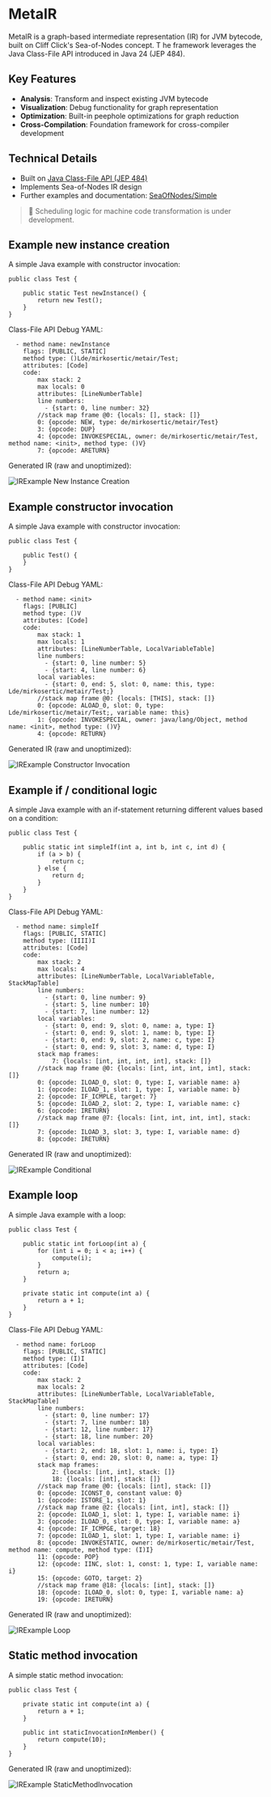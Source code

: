 # MetaIR

MetaIR is a graph-based intermediate representation (IR) for JVM bytecode, built on Cliff Click's Sea-of-Nodes concept. T
he framework leverages the Java Class-File API introduced in Java 24 (JEP 484).

## Key Features

- **Analysis**: Transform and inspect existing JVM bytecode
- **Visualization**: Debug functionality for graph representation
- **Optimization**: Built-in peephole optimizations for graph reduction
- **Cross-Compilation**: Foundation framework for cross-compiler development

## Technical Details
- Built on [Java Class-File API (JEP 484)](https://openjdk.org/jeps/484)
- Implements Sea-of-Nodes IR design
- Further examples and documentation: [SeaOfNodes/Simple](https://github.com/SeaOfNodes/Simple)

> 🚧 Scheduling logic for machine code transformation is under development.

## Example new instance creation

A simple Java example with constructor invocation:
```
public class Test {

    public static Test newInstance() {
        return new Test();
    }
}
```

Class-File API Debug YAML:
```
  - method name: newInstance
    flags: [PUBLIC, STATIC]
    method type: ()Lde/mirkosertic/metair/Test;
    attributes: [Code]
    code: 
        max stack: 2
        max locals: 0
        attributes: [LineNumberTable]
        line numbers: 
          - {start: 0, line number: 32}
        //stack map frame @0: {locals: [], stack: []}
        0: {opcode: NEW, type: de/mirkosertic/metair/Test}
        3: {opcode: DUP}
        4: {opcode: INVOKESPECIAL, owner: de/mirkosertic/metair/Test, method name: <init>, method type: ()V}
        7: {opcode: ARETURN}
```

Generated IR (raw and unoptimized):

![IRExample New Instance Creation](./docs/newinstance_1.png)

## Example constructor invocation

A simple Java example with constructor invocation:
```
public class Test {

    public Test() {
    }
}
```

Class-File API Debug YAML:
```
  - method name: <init>
    flags: [PUBLIC]
    method type: ()V
    attributes: [Code]
    code: 
        max stack: 1
        max locals: 1
        attributes: [LineNumberTable, LocalVariableTable]
        line numbers: 
          - {start: 0, line number: 5}
          - {start: 4, line number: 6}
        local variables: 
          - {start: 0, end: 5, slot: 0, name: this, type: Lde/mirkosertic/metair/Test;}
        //stack map frame @0: {locals: [THIS], stack: []}
        0: {opcode: ALOAD_0, slot: 0, type: Lde/mirkosertic/metair/Test;, variable name: this}
        1: {opcode: INVOKESPECIAL, owner: java/lang/Object, method name: <init>, method type: ()V}
        4: {opcode: RETURN}
```

Generated IR (raw and unoptimized):

![IRExample Constructor Invocation](./docs/constructor_1.png)

## Example if / conditional logic

A simple Java example with an if-statement returning different values based on a condition:
```
public class Test {

    public static int simpleIf(int a, int b, int c, int d) {
        if (a > b) {
            return c;
        } else {
            return d;
        }
    }
}
```

Class-File API Debug YAML:
```
  - method name: simpleIf
    flags: [PUBLIC, STATIC]
    method type: (IIII)I
    attributes: [Code]
    code: 
        max stack: 2
        max locals: 4
        attributes: [LineNumberTable, LocalVariableTable, StackMapTable]
        line numbers: 
          - {start: 0, line number: 9}
          - {start: 5, line number: 10}
          - {start: 7, line number: 12}
        local variables: 
          - {start: 0, end: 9, slot: 0, name: a, type: I}
          - {start: 0, end: 9, slot: 1, name: b, type: I}
          - {start: 0, end: 9, slot: 2, name: c, type: I}
          - {start: 0, end: 9, slot: 3, name: d, type: I}
        stack map frames: 
            7: {locals: [int, int, int, int], stack: []}
        //stack map frame @0: {locals: [int, int, int, int], stack: []}
        0: {opcode: ILOAD_0, slot: 0, type: I, variable name: a}
        1: {opcode: ILOAD_1, slot: 1, type: I, variable name: b}
        2: {opcode: IF_ICMPLE, target: 7}
        5: {opcode: ILOAD_2, slot: 2, type: I, variable name: c}
        6: {opcode: IRETURN}
        //stack map frame @7: {locals: [int, int, int, int], stack: []}
        7: {opcode: ILOAD_3, slot: 3, type: I, variable name: d}
        8: {opcode: IRETURN}
```

Generated IR (raw and unoptimized):

![IRExample Conditional](./docs/if_1.png)

## Example loop

A simple Java example with a loop:
```
public class Test {

    public static int forLoop(int a) {
        for (int i = 0; i < a; i++) {
            compute(i);
        }
        return a;
    }

    private static int compute(int a) {
        return a + 1;
    }
}
```

Class-File API Debug YAML:
```
  - method name: forLoop
    flags: [PUBLIC, STATIC]
    method type: (I)I
    attributes: [Code]
    code: 
        max stack: 2
        max locals: 2
        attributes: [LineNumberTable, LocalVariableTable, StackMapTable]
        line numbers: 
          - {start: 0, line number: 17}
          - {start: 7, line number: 18}
          - {start: 12, line number: 17}
          - {start: 18, line number: 20}
        local variables: 
          - {start: 2, end: 18, slot: 1, name: i, type: I}
          - {start: 0, end: 20, slot: 0, name: a, type: I}
        stack map frames: 
            2: {locals: [int, int], stack: []}
            18: {locals: [int], stack: []}
        //stack map frame @0: {locals: [int], stack: []}
        0: {opcode: ICONST_0, constant value: 0}
        1: {opcode: ISTORE_1, slot: 1}
        //stack map frame @2: {locals: [int, int], stack: []}
        2: {opcode: ILOAD_1, slot: 1, type: I, variable name: i}
        3: {opcode: ILOAD_0, slot: 0, type: I, variable name: a}
        4: {opcode: IF_ICMPGE, target: 18}
        7: {opcode: ILOAD_1, slot: 1, type: I, variable name: i}
        8: {opcode: INVOKESTATIC, owner: de/mirkosertic/metair/Test, method name: compute, method type: (I)I}
        11: {opcode: POP}
        12: {opcode: IINC, slot: 1, const: 1, type: I, variable name: i}
        15: {opcode: GOTO, target: 2}
        //stack map frame @18: {locals: [int], stack: []}
        18: {opcode: ILOAD_0, slot: 0, type: I, variable name: a}
        19: {opcode: IRETURN}
```

Generated IR (raw and unoptimized):

![IRExample Loop](./docs/loop_1.png)

## Static method invocation

A simple static method invocation:
```
public class Test {

    private static int compute(int a) {
        return a + 1;
    }

    public int staticInvocationInMember() {
        return compute(10);
    }
}
```

Generated IR (raw and unoptimized):

![IRExample StaticMethodInvocation](docs/staticinvoke_1.png)
